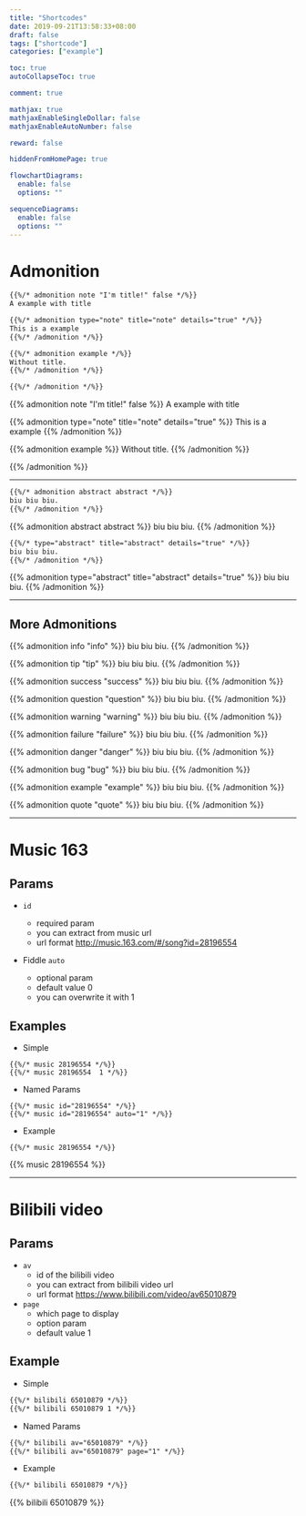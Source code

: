 ```yaml
---
title: "Shortcodes"
date: 2019-09-21T13:58:33+08:00
draft: false
tags: ["shortcode"]
categories: ["example"]

toc: true
autoCollapseToc: true

comment: true

mathjax: true
mathjaxEnableSingleDollar: false
mathjaxEnableAutoNumber: false

reward: false

hiddenFromHomePage: true

flowchartDiagrams:
  enable: false
  options: ""

sequenceDiagrams: 
  enable: false
  options: ""
---
```




# Admonition

```markdown
{{%/* admonition note "I'm title!" false */%}}
A example with title

{{%/* admonition type="note" title="note" details="true" */%}}
This is a example
{{%/* /admonition */%}}

{{%/* admonition example */%}}
Without title.
{{%/* /admonition */%}}

{{%/* /admonition */%}}
```

{{% admonition note "I'm title!" false %}}
A example with title

{{% admonition type="note" title="note" details="true" %}}
This is a example
{{% /admonition %}}

{{% admonition example %}}
Without title.
{{% /admonition %}}

{{% /admonition %}}

<!--more-->

---

```markdown
{{%/* admonition abstract abstract */%}}
biu biu biu.
{{%/* /admonition */%}}
```

{{% admonition abstract abstract %}}
biu biu biu.
{{% /admonition %}}

```markdown
{{%/* type="abstract" title="abstract" details="true" */%}}
biu biu biu.
{{%/* /admonition */%}}
```

{{% admonition type="abstract" title="abstract" details="true" %}}
biu biu biu.
{{% /admonition %}}

---

## More Admonitions

{{% admonition info "info" %}}
biu biu biu.
{{% /admonition %}}

{{% admonition tip "tip" %}}
biu biu biu.
{{% /admonition %}}

{{% admonition success "success" %}}
biu biu biu.
{{% /admonition %}}

{{% admonition question "question" %}}
biu biu biu.
{{% /admonition %}}

{{% admonition warning "warning" %}}
biu biu biu.
{{% /admonition %}}

{{% admonition failure "failure" %}}
biu biu biu.
{{% /admonition %}}

{{% admonition danger "danger" %}}
biu biu biu.
{{% /admonition %}}

{{% admonition bug "bug" %}}
biu biu biu.
{{% /admonition %}}

{{% admonition example "example" %}}
biu biu biu.
{{% /admonition %}}

{{% admonition quote "quote" %}}
biu biu biu.
{{% /admonition %}}

---

# Music 163

## Params
- `id`
  - required param
  - you can extract from music url
  - url format http://music.163.com/#/song?id=28196554

- Fiddle `auto`
  - optional param
  - default value 0
  - you can overwrite it with 1

## Examples

- Simple

```
{{%/* music 28196554 */%}}
{{%/* music 28196554  1 */%}}
```

- Named Params

```
{{%/* music id="28196554" */%}}
{{%/* music id="28196554" auto="1" */%}}
```

- Example

```
{{%/* music 28196554 */%}}
```

{{% music 28196554 %}}

---

# Bilibili video

## Params

+ `av`
  + id of the bilibili video
  + you can extract from bilibili video url
  + url format https://www.bilibili.com/video/av65010879
+ `page`
  + which page to display
  + option param
  + default value 1

## Example

+ Simple

```markdown
{{%/* bilibili 65010879 */%}}
{{%/* bilibili 65010879 1 */%}}
```

+ Named Params

```markdown
{{%/* bilibili av="65010879" */%}}
{{%/* bilibili av="65010879" page="1" */%}}
```

+ Example

```markdown
{{%/* bilibili 65010879 */%}}
```

{{% bilibili 65010879 %}}



